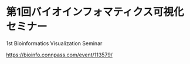 # 第1回バイオインフォマティクス可視化セミナー

1st Bioinformatics Visualization Seminar

https://bioinfo.connpass.com/event/113579/

